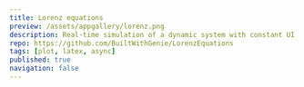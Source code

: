 ```yaml
---
title: Lorenz equations
preview: /assets/appgallery/lorenz.png
description: Real-time simulation of a dynamic system with constant UI refresh.
repo: https://github.com/BuiltWithGenie/LorenzEquations
tags: [plot, latex, async]
published: true
navigation: false
---
```

